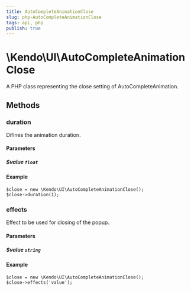 ```yaml
---
title: AutoCompleteAnimationClose
slug: php-AutoCompleteAnimationClose
tags: api, php
publish: true
---
```


# \Kendo\UI\AutoCompleteAnimationClose

A PHP class representing the close setting of AutoCompleteAnimation.


## Methods

### duration
Difines the animation duration.
#### Parameters

##### $value `float`



#### Example 
    $close = new \Kendo\UI\AutoCompleteAnimationClose();
    $close->duration(1);

### effects
Effect to be used for closing of the popup.
#### Parameters

##### $value `string`



#### Example 
    $close = new \Kendo\UI\AutoCompleteAnimationClose();
    $close->effects('value');

